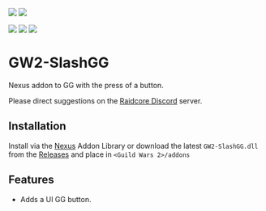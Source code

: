 [![](https://discordapp.com/api/guilds/410828272679518241/widget.png?style=banner2)](https://discord.gg/Mvk7W7gjE4)
[![](https://raidcore.gg/Resources/Images/Patreon.png)](https://www.patreon.com/bePatron?u=46163080)

![](https://img.shields.io/github/license/RaidcoreGG/GW2-SlashGG?style=for-the-badge&labelColor=%23131519&color=%230F79AA)
![](https://img.shields.io/github/v/release/RaidcoreGG/MGW2-SlashGG?style=for-the-badge&labelColor=%23131519&color=%230F79AA)
![](https://img.shields.io/github/downloads/RaidcoreGG/GW2-SlashGG/total?style=for-the-badge&labelColor=%23131519&color=%230F79AA)

# GW2-SlashGG
Nexus addon to GG with the press of a button.

Please direct suggestions on the [Raidcore Discord](https://discord.gg/raidcore) server.

## Installation
Install via the [Nexus](https://raidcore.gg/Nexus) Addon Library or download the latest `GW2-SlashGG.dll` from the [Releases](https://github.com/RaidcoreGG/GW2-SlashGG/releases) and place in `<Guild Wars 2>/addons`

## Features
- Adds a UI GG button.

